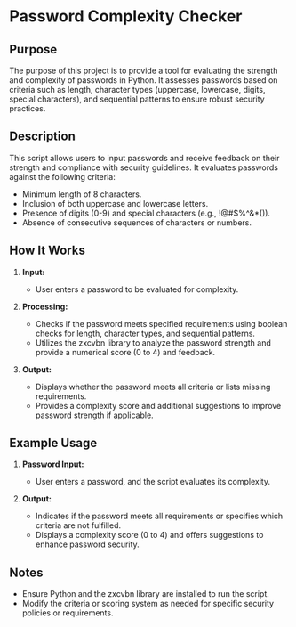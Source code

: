 # Password Complexity Checker

## Purpose
The purpose of this project is to provide a tool for evaluating the strength and complexity of passwords in Python. It assesses passwords based on criteria such as length, character types (uppercase, lowercase, digits, special characters), and sequential patterns to ensure robust security practices.

## Description
This script allows users to input passwords and receive feedback on their strength and compliance with security guidelines. It evaluates passwords against the following criteria:
- Minimum length of 8 characters.
- Inclusion of both uppercase and lowercase letters.
- Presence of digits (0-9) and special characters (e.g., !@#$%^&*()).
- Absence of consecutive sequences of characters or numbers.

## How It Works
1. **Input:**
   - User enters a password to be evaluated for complexity.

2. **Processing:**
   - Checks if the password meets specified requirements using boolean checks for length, character types, and sequential patterns.
   - Utilizes the zxcvbn library to analyze the password strength and provide a numerical score (0 to 4) and feedback.

3. **Output:**
   - Displays whether the password meets all criteria or lists missing requirements.
   - Provides a complexity score and additional suggestions to improve password strength if applicable.

## Example Usage
1. **Password Input:**
   - User enters a password, and the script evaluates its complexity.
   
2. **Output:**
   - Indicates if the password meets all requirements or specifies which criteria are not fulfilled.
   - Displays a complexity score (0 to 4) and offers suggestions to enhance password security.

## Notes
- Ensure Python and the zxcvbn library are installed to run the script.
- Modify the criteria or scoring system as needed for specific security policies or requirements.

